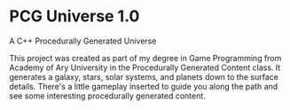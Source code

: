 # PCG Universe 1.0
A C++ Procedurally Generated Universe

This project was created as part of my degree in Game Programming from Academy of Ary University in the Procedurally Generated Content class. It generates a galaxy, stars, solar systems, and planets down to the surface details. There's a little gameplay inserted to guide you along the path and see some interesting procedurally generated content. 

